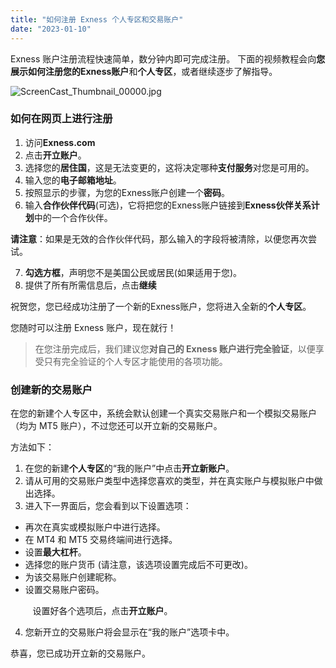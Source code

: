 ```yaml
---
title: "如何注册 Exness 个人专区和交易账户"
date: "2023-01-10"
---
```


Exness 账户注册流程快速简单，数分钟内即可完成注册。 下面的视频教程会向**您展示如何注册您的Exness账户**和**个人专区**，或者继续逐步了解指导。

![ScreenCast_Thumbnail_00000.jpg](https://haokan.baidu.com/v?vid=4161871976850577379&pd=pcshare)

### 如何在网页上进行注册

1. 访问**Exness.com**
2. 点击**开立账户**。
3. 选择您的**居住国**，这是无法变更的，这将决定哪种**支付服务**对您是可用的。
4. 输入您的**电子邮箱地址**。
5. 按照显示的步骤，为您的Exness账户创建一个**密码**。
6. 输入**合作伙伴代码**(可选)，它将把您的Exness账户链接到**Exness伙伴关系计划**中的一个合作伙伴。

**请注意**：如果是无效的合作伙伴代码，那么输入的字段将被清除，以便您再次尝试。

7. **勾选方框**，声明您不是美国公民或居民(如果适用于您)。
8. 提供了所有所需信息后，点击**继续**

祝贺您，您已经成功注册了一个新的Exness账户，您将进入全新的**个人专区**。

您随时可以注册 Exness 账户，现在就行！

> 在您注册完成后，我们建议您**对自己的 Exness 账户进行完全验证**，以便享受只有完全验证的个人专区才能使用的各项功能。

### 创建新的交易账户

在您的新建个人专区中，系统会默认创建一个真实交易账户和一个模拟交易账户（均为 MT5 账户），不过您还可以开立新的交易账户。

方法如下：

1. 在您的新建**个人专区**的“我的账户”中点击**开立新账户**。
2. 请从可用的交易账户类型中选择您喜欢的类型，并在真实账户与模拟账户中做出选择。
3. 进入下一界面后，您会看到以下设置选项：

- 再次在真实或模拟账户中进行选择。
- 在 MT4 和 MT5 交易终端间进行选择。
- 设置**最大杠杆**。
- 选择您的账户货币 (请注意，该选项设置完成后不可更改)。
- 为该交易账户创建昵称。
- 设置交易账户密码。

         设置好各个选项后，点击**开立账户**。

4. 您新开立的交易账户将会显示在“我的账户”选项卡中。

恭喜，您已成功开立新的交易账户。
